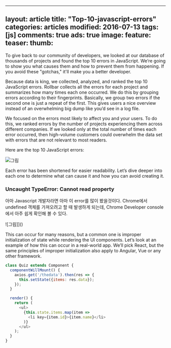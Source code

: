   ---
layout: article
title: "Top-10-javascript-errors"
categories: articles
modified: 2016-07-13
tags: [js]
comments: true
ads: true
image:
  feature: 
  teaser: 
  thumb: 
---

To give back to our community of developers, we looked at our database of thousands of projects and found the top 10 errors in JavaScript. We’re going to show you what causes them and how to prevent them from happening. If you avoid these "gotchas," it'll make you a better developer.

Because data is king, we collected, analyzed, and ranked the top 10 JavaScript errors. Rollbar collects all the errors for each project and summarizes how many times each one occurred. We do this by grouping errors according to their fingerprints. Basically, we group two errors if the second one is just a repeat of the first. This gives users a nice overview instead of an overwhelming big dump like you’d see in a log file.

We focused on the errors most likely to affect you and your users. To do this, we ranked errors by the number of projects experiencing them across different companies. If we looked only at the total number of times each error occurred, then high-volume customers could overwhelm the data set with errors that are not relevant to most readers.

Here are the top 10 JavaScript errors:

![그림]()

Each error has been shortened for easier readability. Let’s dive deeper into each one to determine what can cause it and how you can avoid creating it.

### Uncaught TypeError: Cannot read property

아마 Javascript 개발자라면 아마 이 error를 많이 봤을것이다. 
Chrome에서 undefined 객체를 가져오려고 할 때 발생하게 되는데, Chrome Developer console에서 아주 쉽게 확인해 볼 수 있다.

![그림]]()

This can occur for many reasons, but a common one is improper initialization of state while rendering the UI components. Let’s look at an example of how this can occur in a real-world app. We’ll pick React, but the same principles of improper initialization also apply to Angular, Vue or any other framework.
 
```javascript
class Quiz extends Component {
  componentWillMount() {
    axios.get('/thedata').then(res => {
      this.setState({items: res.data});
    });
  }

  render() {
    return (
      <ul>
        {this.state.items.map(item =>
          <li key={item.id}>{item.name}</li>
        )}
      </ul>
    );
  }
}
```
